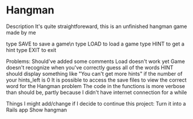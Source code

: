 # Hangman
Description
It's quite straightforeward, this is an unfinished hangman game made by me

type SAVE to save a game\n
type LOAD to load a game
type HINT to get a hint
type EXIT to exit

Problems:
  Should've added some comments
  Load doesn't work yet
  Game doesn't recognize when you've correctly guess all of the words
  HINT should display something like "You can't get more hints" if the number of your hints_left is 0
  It is possible to access the save files to view the correct word for the Hangman problem
  The code in the functions is more verbose than should be, partly because I didn't have internet connection for a while
  
Things I might add/change if I decide to continue this project:
  Turn it into a Rails app
  Show hangman
  

